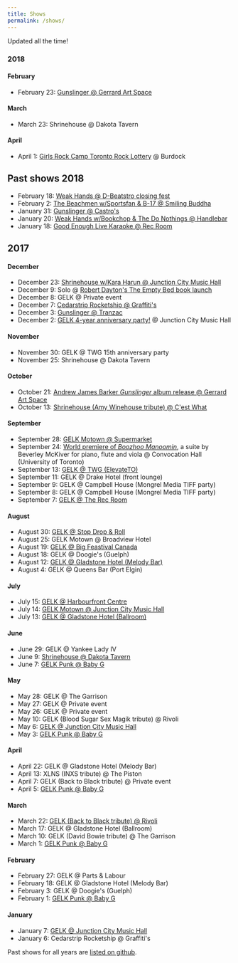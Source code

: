 ```yaml
---
title: Shows
permalink: /shows/
---
```


Updated all the time!

### 2018

#### February
* February 23: [Gunslinger @ Gerrard Art Space](https://www.facebook.com/events/396992367419320/)

#### March
* March 23: Shrinehouse @ Dakota Tavern

#### April
* April 1: [Girls Rock Camp Toronto Rock Lottery](https://www.facebook.com/profile.php?id=1067196316754062) @ Burdock

## Past shows 2018
* February 18: [Weak Hands @ D-Beatstro closing fest](git@github.com:ruhee/ruhee.github.io.git)
* February 2: [The Beachmen w/Sportsfan & B-17 @ Smiling Buddha](https://www.facebook.com/events/208405756395325/)
* January 31: [Gunslinger @ Castro's](https://www.facebook.com/events/526888074339726/)
* January 20: [Weak Hands w/Bookchop & The Do Nothings @ Handlebar](https://www.facebook.com/events/1935926319953402/)
* January 18: [Good Enough Live Karaoke @ Rec Room](https://www.facebook.com/events/256323058231012/)

## 2017

#### December
* December 23: [Shrinehouse w/Kara Harun @ Junction City Music Hall](https://www.facebook.com/events/515397132154934/)
* December 9: Solo @ [Robert Dayton's The Empty Bed book launch](https://www.facebook.com/events/157685731628662/)
* December 8: GELK @ Private event
* December 7: [Cedarstrip Rocketship @ Graffiti's](https://www.facebook.com/events/757168327801552/)
* December 3: [Gunslinger @ Tranzac](https://www.facebook.com/events/169603616968871/)
* December 2: [GELK 4-year anniversary party!](https://www.facebook.com/events/152008035399327/) @ Junction City Music Hall



#### November
* November 30: GELK @ TWG 15th anniversary party
* November 25: Shrinehouse @ Dakota Tavern

#### October
* October 21: [Andrew James Barker _Gunslinger_ album release @ Gerrard Art Space](https://www.facebook.com/events/515342205468153/)
* October 13: [Shrinehouse (Amy Winehouse tribute) @ C'est What](https://www.facebook.com/events/106617316689557/)

#### September
* September 28: [GELK Motown @ Supermarket](https://www.facebook.com/events/1725909931048409/)
* September 24: [World premiere of _Boozhoo Manoomin_](https://www.eventbrite.ca/e/water-is-life-but-many-cant-drink-it-tickets-36657481514), a suite by Beverley McKiver for piano, flute and viola @ Convocation Hall (University of Toronto)
* September 13: [GELK @ TWG (ElevateTO)](https://www.facebook.com/events/280621905754305/)
* September 11: GELK @ Drake Hotel (front lounge)
* September 9: GELK @ Campbell House (Mongrel Media TIFF party)
* September 8: GELK @ Campbell House (Mongrel Media TIFF party)
* September 7: [GELK @ The Rec Room](https://www.facebook.com/events/883874838438071/)

#### August
* August 30: [GELK @ Stop Drop & Roll](https://www.facebook.com/events/1415003451929127/)
* August 25: GELK Motown @ Broadview Hotel
* August 19: [GELK @ Big Feastival Canada](http://canada.thebigfeastival.com/)
* August 18: GELK @ Doogie's (Guelph)
* August 12: [GELK @ Gladstone Hotel (Melody Bar)](https://www.facebook.com/events/1206710286095410/)
* August 4: GELK @ Queens Bar (Port Elgin)

#### July
* July 15: [GELK @ Harbourfront Centre](https://www.facebook.com/events/1497115130319514/)
* July 14: [GELK Motown @ Junction City Music Hall](https://www.facebook.com/events/429671124079880/)
* July 13: [GELK @ Gladstone Hotel (Ballroom)](https://www.facebook.com/events/855293774621555/)

#### June
* June 29: GELK @ Yankee Lady IV
* June 9: [Shrinehouse @ Dakota Tavern](https://www.facebook.com/events/1658142344495124/)
* June 7: [GELK Punk @ Baby G](https://www.facebook.com/events/279104715883276/)

#### May
* May 28: GELK @ The Garrison
* May 27: GELK @ Private event
* May 26: GELK @ Private event
* May 10: GELK (Blood Sugar Sex Magik tribute) @ Rivoli
* May 6: [GELK @ Junction City Music Hall](https://www.facebook.com/events/754753178019214/)
* May 3: [GELK Punk @ Baby G](https://www.facebook.com/events/1262033687227624/)

#### April
* April 22: GELK @ Gladstone Hotel (Melody Bar)
* April 13: XLNS (INXS tribute) @ The Piston
* April 7: GELK (Back to Black tribute) @ Private event
* April 5: [GELK Punk @ Baby G](https://www.facebook.com/events/276825266076191/)

#### March
* March 22: [GELK (Back to Black tribute) @ Rivoli](https://www.facebook.com/events/1416140501794325/)
* March 17: GELK @ Gladstone Hotel (Ballroom)
* March 10: GELK (David Bowie tribute) @ The Garrison
* March 1: [GELK Punk @ Baby G](https://www.facebook.com/events/1896157573964610/)

#### February
* February 27: GELK @ Parts & Labour
* February 18: GELK @ Gladstone Hotel (Melody Bar)
* February 3: GELK @ Doogie's (Guelph)
* February 1: [GELK Punk @ Baby G](https://www.facebook.com/events/802311723243555/)

#### January
* January 7: [GELK @ Junction City Music Hall](https://www.facebook.com/events/1800976926833414)
* January 6: Cedarstrip Rocketship @ Graffiti's


Past shows for all years are [listed on github](https://github.com/ruhee/show-archive/tree/master/raw).
